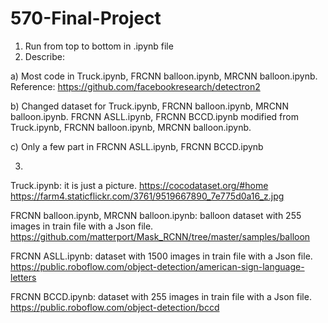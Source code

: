 # 570-Final-Project
1) Run from top to bottom in .ipynb file
2) Describe:

 a) Most code in Truck.ipynb, FRCNN balloon.ipynb, MRCNN balloon.ipynb.
    Reference: https://github.com/facebookresearch/detectron2
    
 b) Changed dataset for Truck.ipynb, FRCNN balloon.ipynb, MRCNN balloon.ipynb.
    FRCNN ASLL.ipynb, FRCNN BCCD.ipynb modified from Truck.ipynb, FRCNN balloon.ipynb, MRCNN balloon.ipynb.
    
 c) Only a few part in FRCNN ASLL.ipynb, FRCNN BCCD.ipynb
 
3) 
  Truck.ipynb: it is just a picture.
  https://cocodataset.org/#home
  https://farm4.staticflickr.com/3761/9519667890_7e775d0a16_z.jpg
  
  FRCNN balloon.ipynb, MRCNN balloon.ipynb: balloon dataset with 255 images in train file with a Json file.
  https://github.com/matterport/Mask_RCNN/tree/master/samples/balloon
  
  FRCNN ASLL.ipynb: dataset with 1500 images in train file with a Json file.
  https://public.roboflow.com/object-detection/american-sign-language-letters
  
  FRCNN BCCD.ipynb: dataset with 255 images in train file with a Json file.
  https://public.roboflow.com/object-detection/bccd
